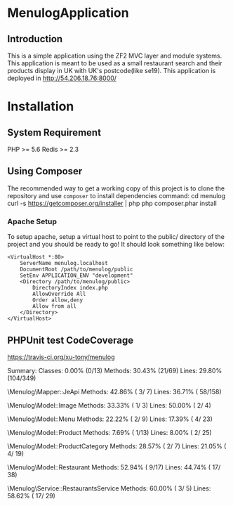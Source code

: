 MenulogApplication
==================

Introduction
------------
This is a simple application using the ZF2 MVC layer and module
systems. This application is meant to be used as a small restaurant search and their products display in UK with UK's postcode(like se19).
This application is deployed in http://54.206.18.76:8000/

Installation
============

System Requirement
------------------
PHP >= 5.6
Redis >= 2.3

Using Composer
----------------------------
The recommended way to get a working copy of this project is to clone the repository
and use `composer` to install dependencies command:
    cd menulog
    curl -s https://getcomposer.org/installer | php
    php composer.phar install

### Apache Setup

To setup apache, setup a virtual host to point to the public/ directory of the
project and you should be ready to go! It should look something like below:

    <VirtualHost *:80>
        ServerName menulog.localhost
        DocumentRoot /path/to/menulog/public
        SetEnv APPLICATION_ENV "development"
        <Directory /path/to/menulog/public>
            DirectoryIndex index.php
            AllowOverride All
            Order allow,deny
            Allow from all
        </Directory>
    </VirtualHost>


PHPUnit test CodeCoverage
-------------------------

https://travis-ci.org/xu-tony/menulog

 Summary:
  Classes:  0.00% (0/13)
  Methods: 30.43% (21/69)
  Lines:   29.80% (104/349)

\Menulog\Mapper::JeApi
  Methods:  42.86% ( 3/ 7)   Lines:  36.71% ( 58/158)

\Menulog\Model::Image
  Methods:  33.33% ( 1/ 3)   Lines:  50.00% (  2/  4)

\Menulog\Model::Menu
  Methods:  22.22% ( 2/ 9)   Lines:  17.39% (  4/ 23)

\Menulog\Model::Product
  Methods:   7.69% ( 1/13)   Lines:   8.00% (  2/ 25)

\Menulog\Model::ProductCategory
  Methods:  28.57% ( 2/ 7)   Lines:  21.05% (  4/ 19)

\Menulog\Model::Restaurant
  Methods:  52.94% ( 9/17)   Lines:  44.74% ( 17/ 38)

\Menulog\Service::RestaurantsService
  Methods:  60.00% ( 3/ 5)   Lines:  58.62% ( 17/ 29)
